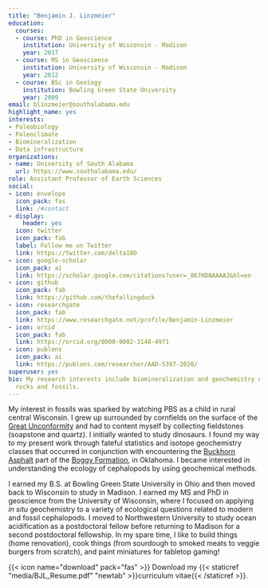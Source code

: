 ```yaml
---
title: "Benjamin J. Linzmeier"
education:
  courses:
  - course: PhD in Geoscience
    institution: University of Wisconsin - Madison
    year: 2017
  - course: MS in Geoscience
    institution: University of Wisconsin - Madison
    year: 2012
  - course: BSc in Geology
    institution: Bowling Green State University
    year: 2009
email: blinzmeier@southalabama.edu
highlight_name: yes
interests:
- Paleobiology
- Paleoclimate
- Biomineralization
- Data infrastructure
organizations:
- name: University of South Alabama
  url: https://www.southalabama.edu/
role: Assistant Professor of Earth Sciences
social:
- icon: envelope
  icon_pack: fas
  link: /#contact
- display:
    header: yes
  icon: twitter
  icon_pack: fab
  label: Follow me on Twitter
  link: https://twitter.com/delta18O
- icon: google-scholar
  icon_pack: ai
  link: https://scholar.google.com/citations?user=_867HD8AAAAJ&hl=en
- icon: github
  icon_pack: fab
  link: https://github.com/thefallingduck
- icon: researchgate
  icon_pack: fab
  link: https://www.researchgate.net/profile/Benjamin-Linzmeier
- icon: orcid
  icon_pack: fab
  link: https://orcid.org/0000-0002-3148-4971
- icon: publons
  icon_pack: ai
  link: https://publons.com/researcher/AAD-5397-2020/
superuser: yes
bio: My research interests include biomineralization and geochemistry of sedimentary
  rocks and fossils.
---
```


My interest in fossils was sparked by watching PBS as a child in rural central Wisconsin. I grew up surrounded by cornfields on the surface of the [Great Unconformity](https://macrostrat.org/map/#/z=8.1/x=-89.8462/y=44.3998/bedrock/lines/ "Link to Macrostrat.org") and had to content myself by collecting fieldstones (soapstone and quartz). I initially wanted to study dinosaurs. I found my way to my present work through fateful statistics and isotope geochemistry classes that occurred in conjunction with encountering the [Buckhorn Asphalt](https://link.springer.com/article/10.1007/s10347-009-0181-9 "Link to paper") part of the [Boggy Formation](https://macrostrat.org/sift/#/strat_name/212 "Link to Formation info"), in Oklahoma. I became interested in understanding the ecology of cephalopods by using geochemical methods.

I earned my B.S. at Bowling Green State University in Ohio and then moved back to Wisconsin to study in Madison. I earned my MS and PhD in geoscience from the University of Wisconsin, where I focused on applying *in situ* geochemistry to a variety of ecological questions related to modern and fossil cephalopods. I moved to Northwestern University to study ocean acidification as a postdoctoral fellow before returning to Madison for a second postdoctoral fellowship. In my spare time, I like to build things (home renovation), cook things (from sourdough to smoked meats to veggie burgers from scratch), and paint miniatures for tabletop gaming!

{{< icon name="download" pack="fas" >}} Download my {{< staticref "media/BJL_Resume.pdf" "newtab" >}}curriculum vitae{{< /staticref >}}.
